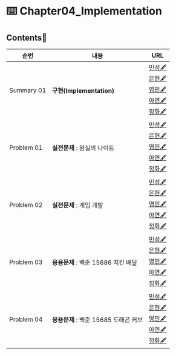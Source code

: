 # ⌨️ Chapter04_Implementation

## Contents📑

| 순번       | 내용                                  | URL                                                          |
| ---------- | ------------------------------------- | ------------------------------------------------------------ |
| Summary 01 | **구현(Implementation)**              | [민성🖋️](./ms_implementation.md)<br />[은현🖋️]()<br />[영민🖋️]()<br />[아연🖋️]()<br />[정화🖋️](https://fearless-canary-3ea.notion.site/1-5f7bbdd5616a4c36aa90f1a3e03ab21f) |
| Problem 01 | **실전문제** : 왕실의 나이트          | [민성🖋️]()<br />[은현🖋️](eh_implementation_p1.py)<br />[영민🖋️]()<br />[아연🖋️]()<br />[정화🖋️](jh_implementation_p1.py) |
| Problem 02 | **실전문제** : 게임 개발              | [민성🖋️]()<br />[은현🖋️](eh_implementation_p2.py)<br />[영민🖋️]()<br />[아연🖋️]()<br />[정화🖋️](jh_implementation_p2.py) |
| Problem 03 | **응용문제** : 백준 15686 치킨 배달   | [민성🖋️]()<br />[은현🖋️](eh_implementation_p3.py)<br />[영민🖋️]()<br />[아연🖋️]()<br />[정화🖋️](jh_implementation_p3.py) |
| Problem 04 | **응용문제** : 백준 15685 드래곤 커브 | [민성🖋️]()<br />[은현🖋️](eh_implementation_p4.py)<br />[영민🖋️]()<br />[아연🖋️]()<br />[정화🖋️]() |